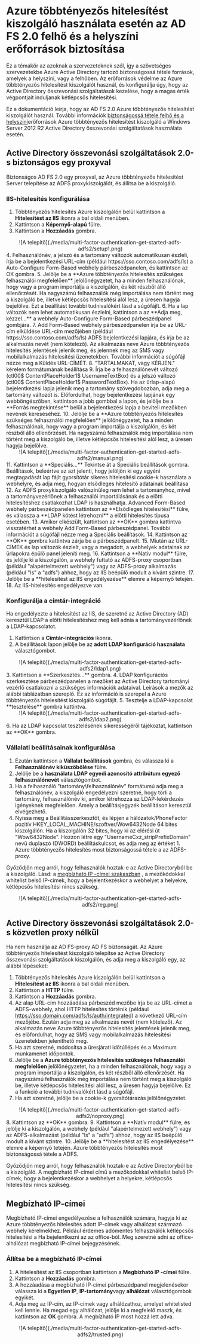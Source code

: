 <properties
    pageTitle="Azure MFA-kiszolgáló használata az AD FS 2.0 |} Microsoft Azure"
    description="Ez a leírja, hogy miként veheti használatba Azure MFA és AD FS 2.0 Azure többtényezős hitelesítést weblapot."
    services="multi-factor-authentication"
    documentationCenter=""
    authors="kgremban"
    manager="femila"
    editor="yossib"/>

<tags
    ms.service="multi-factor-authentication"
    ms.workload="identity"
    ms.tgt_pltfrm="na"
    ms.devlang="na"
    ms.topic="get-started-article"
    ms.date="10/14/2016"
    ms.author="kgremban"/>

# <a name="secure-cloud-and-on-premises-resources-using-azure-multi-factor-authentication-server-with-ad-fs-20"></a>Azure többtényezős hitelesítést kiszolgáló használata esetén az AD FS 2.0 felhő és a helyszíni erőforrások biztosítása

Ez a témakör az azoknak a szervezeteknek szól, így a szövetséges szervezetekbe Azure Active Directory tartozó biztonságossá tétele források, amelyek a helyszíni, vagy a felhőben. Az erőforrások védelme az Azure többtényezős hitelesítést kiszolgálót használ, és konfigurálja úgy, hogy az Active Directory összevonási szolgáltatások kezelése, hogy a magas érték végpontjait induljanak kétlépcsős hitelesítési.

Ez a dokumentáció leírja, hogy az AD FS 2.0 Azure többtényezős hitelesítést kiszolgálót használ.  További információk [biztonságossá tétele felhő és a helyszíni](multi-factor-authentication-get-started-adfs-w2k12.md)erőforrások Azure többtényezős hitelesítést kiszolgáló a Windows Server 2012 R2 Active Directory összevonási szolgáltatások használata esetén.


## <a name="secure-ad-fs-20-with-a-proxy"></a>Active Directory összevonási szolgáltatások 2.0-s biztonságos egy proxyval
Biztonságos AD FS 2.0 egy proxyval, az Azure többtényezős hitelesítést Server telepítése az ADFS proxykiszolgálót, és állítsa be a kiszolgáló.

### <a name="configure-iis-authentication"></a>IIS-hitelesítés konfigurálása

1. Többtényezős hitelesítés Azure kiszolgálón belül kattintson a **Hitelesítést az IIS** ikonra a bal oldali menüben.
2. Kattintson a **Képernyő-alapú** fülre.
3. Kattintson a **Hozzáadás** gombra.
<center>![A telepítő](./media/multi-factor-authentication-get-started-adfs-adfs2/setup1.png)</center>
4. Felhasználónév, a jelszó és a tartomány változók automatikusan észleli, írja be a bejelentkezési URL-cím (például https://sso.contoso.com/adfs/ls) a Auto-Configure Form-Based webhely párbeszédpanelen, és kattintson az OK gombra.
5. Jelölje be a **Azure többtényezős hitelesítés szükséges felhasználói megfelelően** jelölőnégyzetet, ha a minden felhasználónak, hogy vagy a program importálja a kiszolgálón, és két részből álló ellenőrzését. Ha nagyszámú felhasználók még importálása nem történt meg a kiszolgáló be, illetve kétlépcsős hitelesítési alól lesz, a üresen hagyja bejelölve. Ezt a beállítást további tudnivalókért lásd a súgófájlt.
6. Ha a lap változók nem lehet automatikusan észlelni, kattintson a az **Adja meg, kézzel...** a webhely Auto-Configure Form-Based párbeszédpanel gombjára.
7. Add Form-Based webhely párbeszédpanelen írja be az URL-cím elküldése URL-cím mezőjében (például https://sso.contoso.com/adfs/ls) ADFS bejelentkezési lapjára, és írja be az alkalmazás nevét (nem kötelező). Az alkalmazás neve Azure többtényezős hitelesítés jelentések jelenik meg, és jelennek meg az SMS vagy mobilalkalmazás hitelesítési üzenetekben. További információt a súgófájl nézze meg a Küldés URL-CÍMÉT.
8. "TARTALMAKAT, vagy KÉRJEN." kérelem formátumának beállítása
9. Írja be a felhasználónevét változó (ctl00$ ContentPlaceHolder1$ UsernameTextBox) és a jelszó változó (ctl00$ ContentPlaceHolder1$ PasswordTextBox). Ha az űrlap-alapú bejelentkezési lapja jelenik meg a tartomány szövegdobozban, adja meg a tartomány változót is. Előfordulhat, hogy bejelentkezési lapjának egy webböngészőben, kattintson a jobb gombbal a lapon, és jelölje be a **Forrás megtekintése** belül a bejelentkezési lapja a beviteli mezőkben nevének kereséséhez.
10. Jelölje be a **Azure többtényezős hitelesítés szükséges felhasználói megfelelően** jelölőnégyzetet, ha a minden felhasználónak, hogy vagy a program importálja a kiszolgálón, és két részből álló ellenőrzését. Ha nagyszámú felhasználók még importálása nem történt meg a kiszolgáló be, illetve kétlépcsős hitelesítési alól lesz, a üresen hagyja bejelölve.
<center>![A telepítő](./media/multi-factor-authentication-get-started-adfs-adfs2/manual.png)</center>
11. Kattintson a **Speciális...** Tekintse át a Speciális beállítások gombra. Beállítások, beleértve az azt jelenti, hogy jelöljön ki egy egyéni megtagadását lap fájlt gyorsítótár sikeres hitelesítési cookie-k használata a webhelyre, és adja meg, hogyan elsődleges hitelesítő adatainak beállítása
12. Az ADFS proxykiszolgáló valószínűleg nem lehet a tartományhoz, mivel a tartományvezérlőnek a felhasználói importálásának és a előtti hitelesítéshez csatlakozhat LDAP is használhatja. Advanced Form-Based webhely párbeszédpanelen kattintson az **Elsődleges hitelesítési** fülre, és válassza a **LDAP kötést létrehozni** a előtti hitelesítés típusa esetében.
13. Amikor elkészült, kattintson az **OK** gombra kattintva visszatérhet a webhely Add Form-Based párbeszédpanel. További információt a súgófájl nézze meg a Speciális beállítások.
14. Kattintson az **OK** gombra kattintva zárja be a párbeszédpanelt.
15. Miután az URL-CÍMEK és lap változók észlelt, vagy a megadott, a webhelyek adatainak az űrlapokra épülő panel jeleníti meg.
16. Kattintson a **Natív modul** fülre, és jelölje ki a kiszolgálón, a webhely futtató az ADFS-proxy csoportban (például "alapértelmezett webhely") vagy az ADFS-proxy alkalmazás (például "ls" a "adfs") ahhoz, hogy az IIS beépülő modult a kívánt szintre.
17. Jelölje be a **hitelesítést az IIS engedélyezése** elemre a képernyő tetején.
18. Az IIS-hitelesítés engedélyezve van.

### <a name="configure-directory-integration"></a>Konfigurálja a címtár-integráció

Ha engedélyezte a hitelesítést az IIS, de szeretné az Active Directory (AD) keresztül LDAP a előtti hitelesítéshez meg kell adnia a tartományvezérlőnek a LDAP-kapcsolatot.

1. Kattintson a **Címtár-integrációs** ikonra.
2. A beállítások lapon jelölje be az **adott LDAP konfiguráció használata** választógombot.
<center>![A telepítő](./media/multi-factor-authentication-get-started-adfs-adfs2/ldap1.png)</center>
3. Kattintson a **Szerkesztés...** gombra.
4. LDAP konfigurációs szerkesztése párbeszédpanelen a mezőket az Active Directory tartományi vezérlő csatlakozni a szükséges információk adataival. Leírások a mezők az alábbi táblázatban szereplő. Ez az információ is szerepel a Azure többtényezős hitelesítést kiszolgáló súgófájlt.
5. Tesztelje a LDAP-kapcsolat **tesztelése** gombra kattintva.
<center>![A telepítő](./media/multi-factor-authentication-get-started-adfs-adfs2/ldap2.png)</center>
6. Ha az LDAP kapcsolat tesztelésének sikerességéről tájékoztat, kattintson az **OK** gombra.

### <a name="configure-company-settings"></a>Vállalati beállításainak konfigurálása

1. Ezután kattintson a **Vállalat beállítások** gombra, és válassza ki a **Felhasználónév kiküszöbölése** fülre.
2. Jelölje be a **használata LDAP egyedi azonosító attribútum egyező felhasználónevét** választógombot.
3. Ha a felhasználó "tartomány\felhasználónév" formátumú adja meg a felhasználónév, a kiszolgáló engedélyezni szeretné, hogy törli a tartomány, felhasználónév ki, amikor létrehozza az LDAP-lekérdezés igényeknek megfelelően. Amely a beállításjegyzék beállításon keresztül elvégezhető.
4. Nyissa meg a Beállításszerkesztőt, és lépjen a hálózatok/PhoneFactor pozitív HKEY_LOCAL_MACHINE/szoftver/Wow6432Node 64 bites kiszolgálón. Ha a kiszolgálón 32 bites, hogy ki az elérési út "Wow6432Node". Hozzon létre egy "UsernameCxz_stripPrefixDomain" nevű duplaszó (DWORD) beállításkulcsot, és adja meg az értéket 1. Azure többtényezős hitelesítés most biztonságossá tétele a az ADFS-proxy.

Győződjön meg arról, hogy felhasználók hoztak-e az Active Directoryból be a kiszolgáló. Lásd: a [megbízható IP -címei szakaszban](#trusted-ips) , a mezőkódokkal whitelist belső IP-címek, hogy a bejelentkezéskor a webhelyet a helyekre, kétlépcsős hitelesítési nincs szükség.

<center>![A telepítő](./media/multi-factor-authentication-get-started-adfs-adfs2/reg.png)</center>

## <a name="ad-fs-20-direct-without-a-proxy"></a>Active Directory összevonási szolgáltatások 2.0-s közvetlen proxy nélkül

Ha nem használja az AD FS-proxy AD FS biztonságát. Az Azure többtényezős hitelesítést kiszolgáló telepítse az Active Directory összevonási szolgáltatások kiszolgálón, és adja meg a kiszolgáló egy, az alábbi lépéseket:

1. Többtényezős hitelesítés Azure kiszolgálón belül kattintson a **Hitelesítést az IIS** ikonra a bal oldali menüben.
2. Kattintson a **HTTP** fülre.
3. Kattintson a **Hozzáadás** gombra.
4. Az alap URL-cím hozzáadása párbeszéd mezőbe írja be az URL-címet a ADFS-webhely, ahol HTTP hitelesítés történik (például https://sso.domain.com/adfs/ls/auth/integrated) a következő URL-cím mezőjébe. Ezután adja meg az alkalmazás nevét (nem kötelező). Az alkalmazás neve Azure többtényezős hitelesítés jelentések jelenik meg, és előfordulhat, hogy az SMS vagy mobilalkalmazás hitelesítési üzenetekben jeleníthető meg.
5. Ha azt szeretné, módosítsa a üresjárati időtúllépés és a Maximum munkamenet időpontok.
6. Jelölje be a **Azure többtényezős hitelesítés szükséges felhasználói megfelelően** jelölőnégyzetet, ha a minden felhasználónak, hogy vagy a program importálja a kiszolgálón, és két részből álló ellenőrzését. Ha nagyszámú felhasználók még importálása nem történt meg a kiszolgáló be, illetve kétlépcsős hitelesítési alól lesz, a üresen hagyja bejelölve. Ez a funkció a további tudnivalókért lásd a súgófájl.
7. Ha azt szeretné, jelölje be a cookie-k gyorsítótárazás jelölőnégyzetet.
<center>![A telepítő](./media/multi-factor-authentication-get-started-adfs-adfs2/noproxy.png)</center>
8. Kattintson az **OK** gombra.
9. Kattintson a **Natív modul** fülre, és jelölje ki a kiszolgálón, a webhely (például "alapértelmezett webhely") vagy az ADFS-alkalmazást (például "ls" a "adfs") ahhoz, hogy az IIS beépülő modult a kívánt szintre.
10. Jelölje be a **hitelesítést az IIS engedélyezése** elemre a képernyő tetején. Azure többtényezős hitelesítés most biztonságossá tétele a ADFS.

Győződjön meg arról, hogy felhasználók hoztak-e az Active Directoryból be a kiszolgáló. A megbízható IP-címei című a mezőkódokkal whitelist belső IP-címek, hogy a bejelentkezéskor a webhelyet a helyekre, kétlépcsős hitelesítési nincs szükség.


## <a name="trusted-ips"></a>Megbízható IP-címei
Megbízható IP-címei engedélyezése a felhasználók számára, hagyja ki az Azure többtényezős hitelesítés adott IP-címek vagy alhálózat származó webhely kérelmekhez. Például érdemes adómentes felhasználók kétlépcsős hitelesítési a Ha bejelentkezni az az office-ból. Meg szeretné adni az office-alhálózat megbízható IP-címei bejegyzésének.

### <a name="to-configure-trusted-ips"></a>Állítsa be a megbízható IP-címei


1. A hitelesítést az IIS csoportban kattintson a **Megbízható IP -címei** fülre.
1. Kattintson a **Hozzáadás** gombra.
1. A hozzáadása a megbízható IP-címei párbeszédpanel megjelenésekor válassza ki a **Egyetlen IP**, **IP-tartomány**vagy **alhálózat** választógombok egyikét.
1. Adja meg az IP-cím, az IP-címek vagy alhálózathoz, amelyet whitelisted kell lennie. Ha megad egy alhálózat, jelölje ki a megfelelő maszk, és kattintson az **OK** gombra. A megbízható IP most hozzá lett adva.


<center>![A telepítő](./media/multi-factor-authentication-get-started-adfs-adfs2/trusted.png)</center>
